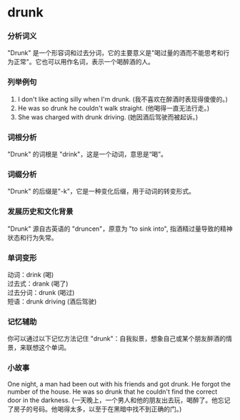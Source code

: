 # drunk

### 分析词义

  

"Drunk" 是一个形容词和过去分词，它的主要意义是"喝过量的酒而不能思考和行为正常"。它也可以用作名词，表示一个喝醉酒的人。

  

### 列举例句

  

1.  I don't like acting silly when I'm drunk. (我不喜欢在醉酒时表现得傻傻的。)
2.  He was so drunk he couldn't walk straight. (他喝得一直无法行走。)
3.  She was charged with drunk driving. (她因酒后驾驶而被起诉。)

  

### 词根分析

  

"Drunk" 的词根是 "drink"，这是一个动词，意思是“喝”。

  

### 词缀分析

  

"Drunk" 的后缀是"-k"，它是一种变化后缀，用于动词的转变形式。

  

### 发展历史和文化背景

  

"Drunk" 源自古英语的 "druncen"，原意为 "to sink into", 指酒精过量导致的精神状态和行为失常。

  

### 单词变形

  

动词：drink (喝)  
过去式：drank (喝了)  
过去分词：drunk (喝过)  
短语：drunk driving (酒后驾驶)

  

### 记忆辅助

  

你可以通过以下记忆方法记住 "drunk"：自我拟景，想象自己或某个朋友醉酒的情景，来联想这个单词。

  

### 小故事

  

One night, a man had been out with his friends and got drunk. He forgot the number of the house. He was so drunk that he couldn't find the correct door in the darkness. (一天晚上，一个男人和他的朋友出去玩，喝醉了。他忘记了房子的号码。他喝得太多，以至于在黑暗中找不到正确的门。)

